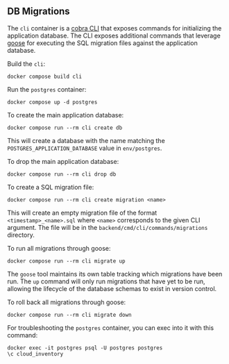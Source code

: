 ## DB Migrations

The `cli` container is a [cobra CLI](https://github.com/spf13/cobra) that exposes commands for initializing the application database. The CLI exposes additional commands that leverage [goose](https://github.com/pressly/goose) for executing the SQL migration files against the application database.

Build the `cli`:

```
docker compose build cli
```

Run the `postgres` container:

```
docker compose up -d postgres
```

To create the main application database:

```
docker compose run --rm cli create db
```

This will create a database with the name matching the `POSTGRES_APPLICATION_DATABASE` value in `env/postgres`.

To drop the main application database:

```
docker compose run --rm cli drop db
```

To create a SQL migration file:

```
docker compose run --rm cli create migration <name>
```

This will create an empty migration file of the format `<timestamp>_<name>.sql` where `<name>` corresponds to the given CLI argument. The file will be in the `backend/cmd/cli/commands/migrations` directory.

To run all migrations through goose:

```
docker compose run --rm cli migrate up
```

The `goose` tool maintains its own table tracking which migrations have been run. The `up` command will only run migrations that have yet to be run, allowing the lifecycle of the database schemas to exist in version control.

To roll back all migrations through goose:

```
docker compose run --rm cli migrate down
```

For troubleshooting the `postgres` container, you can exec into it with this command:

```
docker exec -it postgres psql -U postgres postgres
\c cloud_inventory
```

